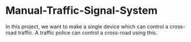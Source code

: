 # Manual-Traffic-Signal-System
In this project, we want to make a single device which can control a cross-road traffic. A traffic police can control a cross-road using this. 
